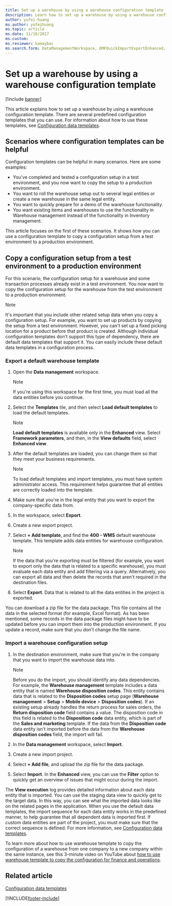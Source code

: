 ```yaml
---
title: Set up a warehouse by using a warehouse configuration template
description: Learn how to set up a warehouse by using a warehouse configuration template, including scenarios where configuration templates can be helpful.
author: yufei-huang
ms.author: yufeihuang
ms.topic: article
ms.date: 11/16/2017
ms.custom:
ms.reviewer: kamaybac
ms.search.form: DataManagementWorkspace, DMFQuickImportExportEnhanced, DMFDefinitionGroupTemplate, DMFEntityTemplateDefinitionLoadDialog
---
```


# Set up a warehouse by using a warehouse configuration template

[!include [banner](../includes/banner.md)]

This article explains how to set up a warehouse by using a warehouse configuration template. There are several predefined configuration templates that you can use. For information about how to use these templates, see [Configuration data templates](../../fin-ops-core/dev-itpro/data-entities/configuration-data-templates.md).

## Scenarios where configuration templates can be helpful

Configuration templates can be helpful in many scenarios. Here are some examples:

- You've completed and tested a configuration setup in a test environment, and you now want to copy the setup to a production environment.
- You want to roll the warehouse setup out to several legal entities or create a new warehouse in the same legal entity.
- You want to quickly prepare for a demo of the warehouse functionality.
- You want existing items and warehouses to use the functionality in Warehouse management instead of the functionality in Inventory management.

This article focuses on the first of these scenarios. It shows how you can use a configuration template to copy a configuration setup from a test environment to a production environment.

## Copy a configuration setup from a test environment to a production environment

For this scenario, the configuration setup for a warehouse and some transaction processes already exist in a test environment. You now want to copy the configuration setup for the warehouse from the test environment to a production environment.

> [!NOTE]
> It's important that you include other related setup data when you copy a configuration setup. For example, you want to set up products by copying the setup from a test environment. However, you can't set up a fixed picking location for a product before that product is created. Although individual configuration templates don't support this type of dependency, there are default data templates that support it. You can easily include these default data templates in a configuration process.

### Export a default warehouse template 

1. Open the **Data management** workspace.

    > [!NOTE]
    > If you're using this workspace for the first time, you must load all the data entities before you continue.

2. Select the **Templates** tile, and then select **Load default templates** to load the default templates.

    > [!NOTE]
    > **Load default templates** is available only in the **Enhanced** view. Select **Framework parameters**, and then, in the **View defaults** field, select **Enhanced view**.

3. After the default templates are loaded, you can change them so that they meet your business requirements.

    > [!NOTE]
    > To load default templates and import templates, you must have system administrator access. This requirement helps guarantee that all entities are correctly loaded into the template.

4. Make sure that you're in the legal entity that you want to export the company-specific data from.
5. In the workspace, select **Export**.
6. Create a new export project.
7. Select **+ Add template**, and find the **400 - WMS** default warehouse template. This template adds data entities for warehouse configuration.

    > [!NOTE]
    > If the data that you're exporting must be filtered (for example, you want to export only the data that is related to a specific warehouse), you must evaluate each data entity and add filtering via a query. Alternatively, you can export all data and then delete the records that aren't required in the destination files.

8. Select **Export**. Data that is related to all the data entities in the project is exported.

You can download a zip file for the data package. This file contains all the data in the selected format (for example, Excel format). As has been mentioned, some records in the data package files might have to be updated before you can import them into the production environment. If you update a record, make sure that you don't change the file name.

### Import a warehouse configuration setup

1. In the destination environment, make sure that you're in the company that you want to import the warehouse data into.

    > [!NOTE]
    > Before you do the import, you should identify any data dependencies. For example, the **Warehouse management** template includes a data entity that is named **Warehouse disposition codes**. This entity contains data that is related to the **Disposition codes** setup page (**Warehouse management** > **Setup** > **Mobile device** > **Disposition codes**). If an existing setup already handles the return process for sales orders, the **Return disposition code** field contains a value. The disposition code in this field is related to the **Disposition code** data entity, which is part of the **Sales and marketing** template. If the data from the **Disposition code** data entity isn't imported before the data from the **Warehouse disposition codes** field, the import will fail.

2. In the **Data management** workspace, select **Import**.
3. Create a new import project.
4. Select **+ Add file**, and upload the zip file for the data package.
5. Select **Import**. In the **Enhanced** view, you can use the **Filter** option to quickly get an overview of issues that might occur during the import.

The **View execution** log provides detailed information about each data entity that is imported. You can use the staging data view to quickly get to the target data. In this way, you can see what the imported data looks like on the related pages in the application. When you use the default data templates, the import sequence for each data entity works in the predefined manner, to help guarantee that all dependent data is imported first. If custom data entities are part of the project, you must make sure that the correct sequence is defined. For more information, see [Configuration data templates](../../fin-ops-core/dev-itpro/data-entities/configuration-data-templates.md).

To learn more about how to use warehouse template to copy the configuration of a warehouse from one company to a new company within the same instance, see this 3-minute video on YouTube about [how to use warehouse template to copy the configuration for finance and operations](https://www.youtube.com/watch?v=K2WIfFlqJYs).

## Related article

[Configuration data templates](../../fin-ops-core/dev-itpro/data-entities/configuration-data-templates.md)


[!INCLUDE[footer-include](../../includes/footer-banner.md)]
